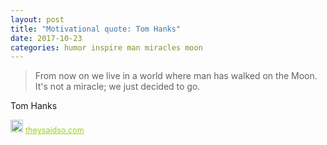 ```yaml
---
layout: post
title: "Motivational quote: Tom Hanks"
date: 2017-10-23
categories: humor inspire man miracles moon
---
```

> From now on we live in a world where man has walked on the Moon. It's not a miracle; we just decided to go.

Tom Hanks

<span style="z-index:50;font-size:0.9em;"><img src="https://theysaidso.com/branding/theysaidso.png" height="20" width="20" alt="theysaidso.com"/><a href="https://theysaidso.com" title="Powered by quotes from theysaidso.com" style="color: #9fcc25; margin-left: 4px; vertical-align: middle;">theysaidso.com</a></span>
